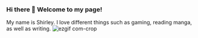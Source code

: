 ### Hi there 👋 Welcome to my page! 
My name is Shirley. I love different things such as gaming, reading manga, as well as writing. ![ezgif com-crop](https://github.com/ShirleyP8908/ShirleyP8908/assets/98612806/f01ecf51-78df-468d-87a7-3d86b76b2797)







<!--
**ShirleyP8908/ShirleyP8908** is a ✨ _special_ ✨ repository because its `README.md` (this file) appears on your GitHub profile.



Here are some ideas to get you started:

- 🔭 I’m currently working on ...
- 🌱 I’m currently learning ...
- 👯 I’m looking to collaborate on ...
- 🤔 I’m looking for help with ...
- 💬 Ask me about ...
- 📫 How to reach me: ...
- 😄 Pronouns: ...
- ⚡ Fun fact: ...
-->
